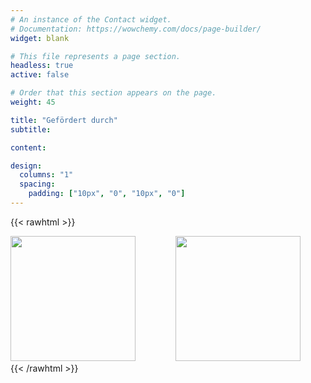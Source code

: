 ```yaml
---
# An instance of the Contact widget.
# Documentation: https://wowchemy.com/docs/page-builder/
widget: blank

# This file represents a page section.
headless: true
active: false

# Order that this section appears on the page.
weight: 45

title: "Gefördert durch"
subtitle:

content:

design:
  columns: "1"
  spacing:
    padding: ["10px", "0", "10px", "0"]
---
```


{{< rawhtml >}}

<div style="display:block;">
  <div>
    <img class="special-img-class" style="width:200px; display:inline; margin-left:auto; margin-right:30px;" src="home/RKI-Logo_big.gif" />
    <img class="special-img-class" style="width:200px; display:inline; margin-left:30px; margin-right:auto;" src="home/BMG_Logo.svg" />
  </div>
</div>
{{< /rawhtml >}}
